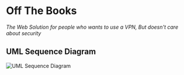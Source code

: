 # Off The Books
_The Web Solution for people who wants to use a VPN, But doesn't care about security_

## UML Sequence Diagram
![UML Sequence Diagram](https://github.com/DrBumlehund/off_the_books/blob/master/Documentation/Sequence%20Diagram.png "UML Sequence Diagram")
